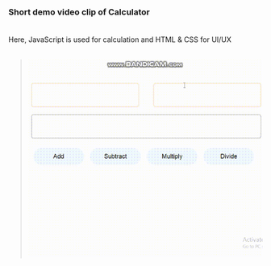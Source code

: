 ### Short demo video clip of Calculator <br><br>
Here, JavaScript is used for calculation and HTML & CSS for UI/UX <br><br>
>![Live Demo](calc.gif)
